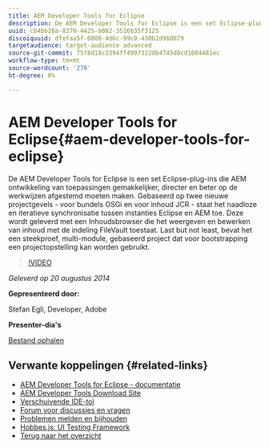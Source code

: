 ```yaml
---
title: AEM Developer Tools for Eclipse
description: De AEM Developer Tools for Eclipse is een set Eclipse-plug-ins die AEM ontwikkeling van toepassingen gemakkelijker, directer en beter op de werkwijzen afgestemd moeten maken. Gebaseerd op twee nieuwe projectgevels - voor bundels OSGi en voor inhoud JCR - staat het naadloze en iteratieve synchronisatie tussen instanties Eclipse en AEM toe. Deze wordt geleverd met een Inhoudsbrowser die het weergeven en bewerken van inhoud met de indeling FileVault toestaat. Last but not least, bevat het een steekproef, multi-module, gebaseerd project dat voor bootstrapping een projectopstelling kan worden gebruikt.
uuid: cb4bb28a-8370-4425-b082-3516b35f3125
discoiquuid: dfefaa5f-0800-4d6c-99c0-430b2d960079
targetaudience: target-audience advanced
source-git-commit: 75f8d18c3394ff4997322db4745d8cd1004481ec
workflow-type: tm+mt
source-wordcount: '270'
ht-degree: 0%

---
```


# AEM Developer Tools for Eclipse{#aem-developer-tools-for-eclipse}

De AEM Developer Tools for Eclipse is een set Eclipse-plug-ins die AEM ontwikkeling van toepassingen gemakkelijker, directer en beter op de werkwijzen afgestemd moeten maken. Gebaseerd op twee nieuwe projectgevels - voor bundels OSGi en voor inhoud JCR - staat het naadloze en iteratieve synchronisatie tussen instanties Eclipse en AEM toe. Deze wordt geleverd met een Inhoudsbrowser die het weergeven en bewerken van inhoud met de indeling FileVault toestaat. Last but not least, bevat het een steekproef, multi-module, gebaseerd project dat voor bootstrapping een projectopstelling kan worden gebruikt.

>[!VIDEO](https://video.tv.adobe.com/v/19465/?quality=9)

*Geleverd op 20 augustus 2014*

**Gepresenteerd door:**

Stefan Egli, Developer, Adobe

**Presenter-dia&#39;s**

[Bestand ophalen](assets/aem-dev-tools-cq-gems.pdf)

## Verwante koppelingen {#related-links}

* [AEM Developer Tools for Eclipse - documentatie](https://experienceleague.adobe.com/docs/experience-manager-cloud-service/content/implementing/developer-tools/eclipse.html)
* [AEM Developer Tools Download Site](http://eclipse.adobe.com/aem/dev-tools/)
* [Verschuivende IDE-tol](https://sling.apache.org/documentation/development/ide-tooling.html)
* [Forum voor discussies en vragen](http://help-forums.adobe.com/content/adobeforums/en/experience-manager-forum/adobe-experience-manager.html)
* [Problemen melden en bijhouden](https://github.com/Adobe-Marketing-Cloud/aem-eclipse-developer-tools/issues)
* [Hobbes.js: UI Testing Framework](http://docs.adobe.com/docs/en/aem/6-0/develop/components/hobbes.html)
* [Terug naar het overzicht](https://helpx.adobe.com/experience-manager/kt/eseminars/gems/aem-index.html)
